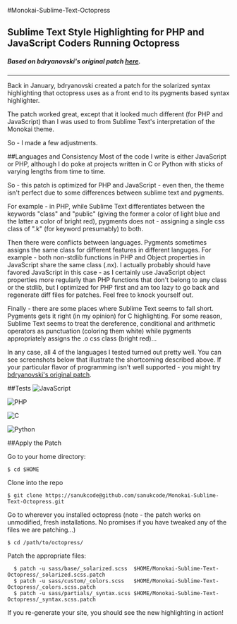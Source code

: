 #Monokai-Sublime-Text-Octopress

## Sublime Text Style Highlighting for PHP and JavaScript Coders Running Octopress
##### Based on bdryanovski's original patch [here](https://github.com/bdryanovski/Octopress---Monokai).

---------------

Back in January, bdryanovski created a patch for the solarized syntax highlighting that octopress uses as a front end to its pygments based syntax highlighter. 

The patch worked great, except that it looked much different (for PHP and JavaScript) than I was used to from Sublime Text's interpretation of the Monokai theme. 

So - I made a few adjustments. 

##Languages and Consistency
Most of the code I write is either JavaScript or PHP, although I do poke at projects written in C or Python with sticks of varying lengths from time to time. 

So - this patch is optimized for PHP and JavaScript - even then, the theme isn't perfect due to some differences between sublime text and pygments. 

For example - in PHP, while Sublime Text differentiates between the keywords "class" and "public" (giving the former a color of light blue and the latter a color of bright red), pygments does not - assigning a single css class of ".k" (for keyword presumably) to both. 

Then there were conflicts between languages. Pygments sometimes assigns the same class for different features in different languges. For example - both non-stdlib functions in PHP and Object properties in JavaScript share the same class (.nx). I actually probably should have favored JavaScript in this case - as I certainly use JavaScript object properties more regularly than PHP functions that don't belong to any class or the stdlib, but I optimized for PHP first and am too lazy to go back and regenerate diff files for patches. Feel free to knock yourself out. 

Finally - there are some places where Sublime Text seems to fall short. Pygments gets it right (in my opinion) for C highlighting. For some reason, Sublime Text seems to treat the dereference, conditional and arithmetic operators as punctuation (coloring them white) while pygments appropriately assigns the .o css class (bright red)... 

In any case, all 4 of the languages I tested turned out pretty well. You can see screenshots below that illustrate the shortcoming described above. If your particular flavor of programming isn't well supported - you might try [bdryanovski's original patch](https://github.com/bdryanovski/Octopress---Monokai).

##Tests
![JavaScript](http://i.imgur.com/PtBUU.png)

![PHP](http://i.imgur.com/cO7iO.png)

![C](http://i.imgur.com/qCfIl.png)

![Python](http://i.imgur.com/07szc.png)


##Apply the Patch 

Go to your home directory: 
```
$ cd $HOME
```

Clone into the repo
```
$ git clone https://sanukcode@github.com/sanukcode/Monokai-Sublime-Text-Octopress.git
```

Go to wherever you installed octopress (note - the patch works on unmodified, fresh installations. No promises if you have tweaked any of the files we are patching...)
```
$ cd /path/to/octopress/
```

Patch the appropriate files:
```
  $ patch -u sass/base/_solarized.scss  $HOME/Monokai-Sublime-Text-Octopress/_solarized.scss.patch
  $ patch -u sass/custom/_colors.scss   $HOME/Monokai-Sublime-Text-Octopress/_colors.scss.patch
  $ patch -u sass/partials/_syntax.scss $HOME/Monokai-Sublime-Text-Octopress/_syntax.scss.patch
```

If you re-generate your site, you should see the new highlighting in action!



